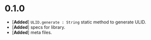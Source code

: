 # 0.1.0

- [**Added**] `ULID.generate : String` static method to generate ULID.
- [**Added**] specs for library.
- [**Added**] meta files.
